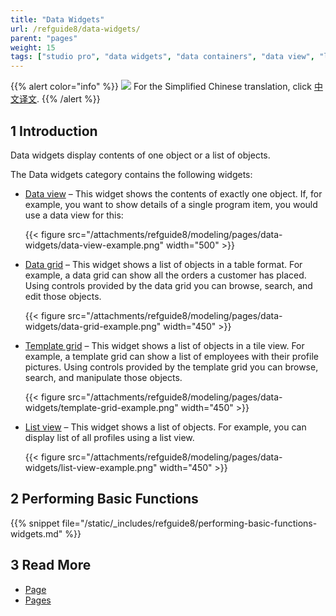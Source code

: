 ```yaml
---
title: "Data Widgets"
url: /refguide8/data-widgets/
parent: "pages"
weight: 15
tags: ["studio pro", "data widgets", "data containers", "data view", "list view", "data grid"]
---
```


{{% alert color="info" %}}
<img src="/attachments/china.png" class="d-inline-block" /> For the Simplified Chinese translation, click [中文译文](https://cdn.mendix.tencent-cloud.com/documentation/refguide8/data-widgets.pdf).
{{% /alert %}}

## 1 Introduction

Data widgets display contents of one object or a list of objects. 

The Data widgets category contains the following widgets:

* [Data view](/refguide8/data-view/) – This widget shows the contents of exactly one object. If, for example, you want to show details of a single program item, you would use a data view for this:

    {{< figure src="/attachments/refguide8/modeling/pages/data-widgets/data-view-example.png"   width="500"  >}}

* [Data grid](/refguide8/data-grid/) – This widget shows a list of objects in a table format. For example, a data grid can show all the orders a customer has placed. Using controls provided by the data grid you can browse, search, and edit those objects.

    {{< figure src="/attachments/refguide8/modeling/pages/data-widgets/data-grid-example.png"   width="450"  >}}

* [Template grid](/refguide8/template-grid/) – This widget shows a list of objects in a tile view. For example, a template grid can show a list of employees with their profile pictures. Using controls provided by the template grid you can browse, search, and manipulate those objects.

    {{< figure src="/attachments/refguide8/modeling/pages/data-widgets/template-grid-example.png"   width="450"  >}}

* [List view](/refguide8/list-view/) – This widget shows a list of objects. For example, you can display list of all profiles using a list view. 

    {{< figure src="/attachments/refguide8/modeling/pages/data-widgets/list-view-example.png"   width="450"  >}}

## 2 Performing Basic Functions

{{% snippet file="/static/_includes/refguide8/performing-basic-functions-widgets.md" %}}

## 3 Read More

* [Page](/refguide8/page/)
* [Pages](/refguide8/pages/)